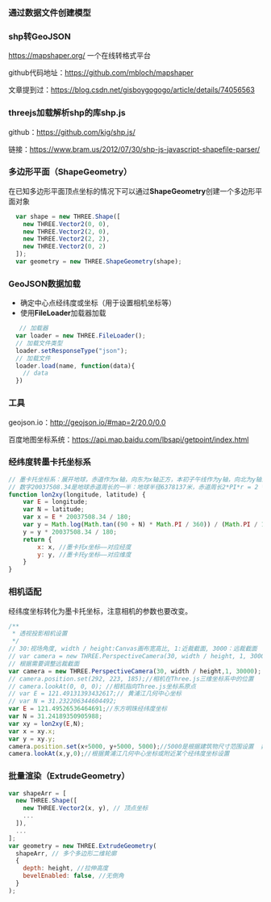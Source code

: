 ### 通过数据文件创建模型

### shp转GeoJSON

https://mapshaper.org/  一个在线转格式平台

github代码地址：https://github.com/mbloch/mapshaper

文章提到过：https://blog.csdn.net/gisboygogogo/article/details/74056563


### threejs加载解析shp的库shp.js

github：https://github.com/kig/shp.js/

链接：https://www.bram.us/2012/07/30/shp-js-javascript-shapefile-parser/

### 多边形平面（ShapeGeometry）

在已知多边形平面顶点坐标的情况下可以通过**ShapeGeometry**创建一个多边形平面对象

```js
  var shape = new THREE.Shape([
    new THREE.Vector2(0, 0),
    new THREE.Vector2(2, 0),
    new THREE.Vector2(2, 2),
    new THREE.Vector2(0, 2)
  ]);
  var geometry = new THREE.ShapeGeometry(shape);
```

### GeoJSON数据加载

- 确定中心点经纬度或坐标（用于设置相机坐标等）
- 使用**FileLoader**加载器加载
```js
   // 加载器
  var loader = new THREE.FileLoader();
  // 加载文件类型
  loader.setResponseType("json");
  // 加载文件
  loader.load(name, function(data){
    // data
  })
```

### 工具

geojson.io：http://geojson.io/#map=2/20.0/0.0

百度地图坐标系统：https://api.map.baidu.com/lbsapi/getpoint/index.html

### 经纬度转墨卡托坐标系

```javascript
// 墨卡托坐标系：展开地球，赤道作为x轴，向东为x轴正方，本初子午线作为y轴，向北为y轴正方向。
// 数字20037508.34是地球赤道周长的一半：地球半径6378137米，赤道周长2*PI*r = 2 * 20037508.3427892，墨卡托坐标x轴区间[-20037508.3427892,20037508.3427892]
function lon2xy(longitude, latitude) {
    var E = longitude;
    var N = latitude;
    var x = E * 20037508.34 / 180;
    var y = Math.log(Math.tan((90 + N) * Math.PI / 360)) / (Math.PI / 180);
    y = y * 20037508.34 / 180;
    return {
        x: x, //墨卡托x坐标——对应经度
        y: y, //墨卡托y坐标——对应维度
    }
}
```

### 相机适配
经纬度坐标转化为墨卡托坐标，注意相机的参数也要改变。
```js
/**
 * 透视投影相机设置
 */
// 30:视场角度, width / height:Canvas画布宽高比, 1:近裁截面, 3000：远裁截面
// var camera = new THREE.PerspectiveCamera(30, width / height, 1, 3000);
// 根据需要调整远裁截面 
var camera = new THREE.PerspectiveCamera(30, width / height,1, 30000);
// camera.position.set(292, 223, 185);//相机在Three.js三维坐标系中的位置
// camera.lookAt(0, 0, 0); //相机指向Three.js坐标系原点
// var E = 121.49131393432617;// 黄浦江几何中心坐标
// var N = 31.232206344604492;
var E = 121.49526536464691;//东方明珠经纬度坐标
var N = 31.24189350905988;
var xy = lon2xy(E,N);
var x = xy.x;
var y = xy.y;
camera.position.set(x+5000, y+5000, 5000);//5000是根据建筑物尺寸范围设置  数量级对应即可 具体数值不用精准
camera.lookAt(x,y,0);//根据黄浦江几何中心坐标或附近某个经纬度坐标设置
```

### 批量渲染（ExtrudeGeometry）

```js
var shapeArr = [
  new THREE.Shape([
    new THREE.Vector2(x, y), // 顶点坐标
    ...
  ]),
  ...
];
var geometry = new THREE.ExtrudeGeometry(
  shapeArr, // 多个多边形二维轮廓
  {
    depth: height, //拉伸高度
    bevelEnabled: false, //无倒角
  }
);
```